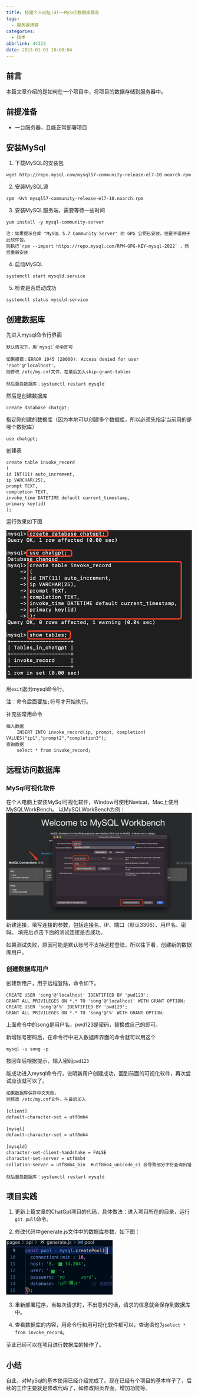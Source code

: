 ```yaml
---
title: 搭建个人网址(4)——MySql数据库服务
tags:
  - 服务器搭建
categories:
  - 技术
abbrlink: 44322
date: 2023-01-01 10:00:04
---
```


## 前言
本篇文章介绍的是如何在一个项目中，将项目的数据存储到服务器中。

## 前提准备
- 一台服务器，且能正常部署项目

## 安装MySql
1. 下载MySQL的安装包
```
wget http://repo.mysql.com/mysql57-community-release-el7-10.noarch.rpm
```

2. 安装MySQL源
```
rpm -Uvh mysql57-community-release-el7-10.noarch.rpm
```

3. 安装MySQL服务端，需要等待一些时间
```
yum install -y mysql-community-server
```
```
注：如果提示仓库 "MySQL 5.7 Community Server" 的 GPG 公钥已安装，但是不适用于此软件包，
则执行`rpm --import https://repo.mysql.com/RPM-GPG-KEY-mysql-2022` ，然后重新安装
```

4. 启动MySQL
```
systemctl start mysqld.service
```

5. 检查是否启动成功
```
systemctl status mysqld.service
```

## 创建数据库
先进入mysql命令行界面
```
默认情况下，用`mysql`命令即可

如果报错：ERROR 1045 (28000): Access denied for user 'root'@'localhost'，
则修改 /etc/my.cnf文件，在最后加入skip-grant-tables

然后重启数据库：systemctl restart mysqld
```

然后是创建数据库
```
create database chatgpt;
```

指定刚创建的数据库（因为本地可以创建多个数据库，所以必须先指定当前用的是哪个数据库）
```
use chatgpt;
```

创建表
```
create table invoke_record
(
id INT(11) auto_increment,
ip VARCHAR(25),
prompt TEXT,
completion TEXT,
invoke_time DATETIME default current_timestamp,
primary key(id)
);
```
运行效果如下图

![avatar](../../pic/MySql-创建数据库.png)

用`exit`退出mysql命令行。

注：命令后面要加`;`符号才开始执行。

补充些常用命令
```
插入数据
    INSERT INTO invoke_record(ip, prompt, completion) VALUES("ip1","prompt2","completion3");
查询数据
    select * from invoke_record;
```

## 远程访问数据库
### MySql可视化软件
在个人电脑上安装MySql可视化软件，Window可使用Navicat，Mac上使用MySQLWorkBench。
以MySQLWorkBench为例：
![img.png](../../pic/MySql-远程连接.png)
新建连接，填写连接的参数，包括连接名、IP、端口（默认3306）、用户名、密码。
填完后点击下面的测试连接是否成功。

如果测试失败，原因可能是默认账号不支持远程登陆，所以往下看，创建新的数据库用户。

### 创建数据库用户
创建新用户，用于远程登陆，命令如下。
```
CREATE USER 'song'@'localhost' IDENTIFIED BY 'pwd123';
GRANT ALL PRIVILEGES ON *.* TO 'song'@'localhost' WITH GRANT OPTION;
CREATE USER 'song'@'%' IDENTIFIED BY 'pwd123';
GRANT ALL PRIVILEGES ON *.* TO 'song'@'%' WITH GRANT OPTION;
```
上面命令中的song是用户名，pwd123是密码，替换成自己的即可。

新增账号密码后，在命令行中进入数据库界面的命令就可以用这个
```
mysql -u song -p
```
按回车后根据提示，输入密码`pwd123`

能成功进入mysql命令行，说明新用户创建成功，回到前面的可视化软件，再次尝试应该就可以了。

```
如果数据库保存中文失败，
则修改 /etc/my.cnf文件，在最后加入

[client]
default-character-set = utf8mb4

[mysql]
default-character-set = utf8mb4

[mysqld]
character-set-client-handshake = FALSE
character-set-server = utf8mb4
collation-server = utf8mb4_bin  #utf8mb4_unicode_ci 会导致部分字符查询出错

然后重启数据库：systemctl restart mysqld
```

## 项目实践
1. 更新上篇文章的ChatGpt项目的代码，具体做法：进入项目所在的目录，运行`git pull`命令。

2. 修改代码中generate.js文件中的数据库参数，如下图：

![img](../../pic/MySql-修改数据.png)

3. 重新部署程序，当每次请求时，不出意外的话，请求的信息就会保存到数据库中。

4. 查看数据库的内容，用命令行和用可视化软件都可以，查询语句为`select * from invoke_record`。

至此已经可以在项目进行数据库的操作了。

## 小结
自此，对MySql的基本使用已经介绍完成了。现在已经有个项目的基本样子了，后续的工作主要就是修改代码了，如修改网页界面，增加功能等。
